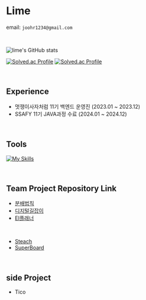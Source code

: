 # Lime

email: `joohr1234@gmail.com`

<br/>

![lime's GitHub stats](https://github-readme-stats.vercel.app/api?username=Juhyorim&show_icons=true&theme=material-palenight&card_width=5px)

[![Solved.ac Profile](http://mazassumnida.wtf/api/v2/generate_badge?boj=lime)](https://solved.ac/lime/)
[![Solved.ac Profile](http://mazassumnida.wtf/api/v2/generate_badge?boj=mylimeorange)](https://solved.ac/mylimeorange/)

<br/>

## Experience

- 멋쟁이사자처럼 11기 백엔드 운영진 (2023.01 ~ 2023.12)
- SSAFY 11기 JAVA과정 수료 (2024.01 ~ 2024.12)

<br/>

## Tools

[![My Skills](https://skillicons.dev/icons?i=java,spring,mysql,mongodb,redis,react,github,linux&perline=10)](https://skillicons.dev)

<br/>

## Team Project Repository Link

- [분배법칙](https://github.com/Team-Algebra/boonbae-backend)
- [디지털길잡이](https://github.com/Team-Connecter/Digital-Guiljabi-Back)
- [EI플래너](https://github.com/Juhyorim/ei-planner-server)

<br/>

- [Steach](https://github.com/Juhyorim/steach-server)
- [SuperBoard](https://github.com/TEAM-Narara/total-repo)

<br/>

## side Project

- Tico

